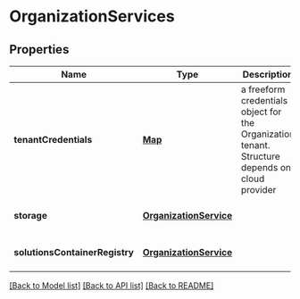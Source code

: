 # OrganizationServices
## Properties

Name | Type | Description | Notes
------------ | ------------- | ------------- | -------------
**tenantCredentials** | [**Map**](object.md) | a freeform credentials object for the Organization tenant. Structure depends on cloud provider | [optional] [default to null]
**storage** | [**OrganizationService**](OrganizationService.md) |  | [optional] [default to null]
**solutionsContainerRegistry** | [**OrganizationService**](OrganizationService.md) |  | [optional] [default to null]

[[Back to Model list]](../README.md#documentation-for-models) [[Back to API list]](../README.md#documentation-for-api-endpoints) [[Back to README]](../README.md)

